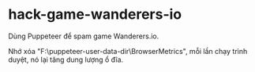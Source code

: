 # hack-game-wanderers-io

Dùng Puppeteer để spam game Wanderers.io.

Nhớ xóa "F:\puppeteer-user-data-dir\BrowserMetrics", mỗi lần chạy trình duyệt, nó lại tăng dung lượng ổ đĩa.
